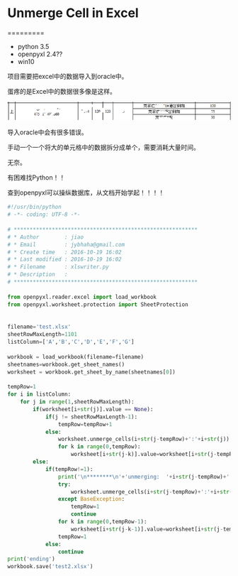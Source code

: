 # Unmerge Cell in Excel
=========

- python 3.5
- openpyxl 2.4??
- win10

项目需要把excel中的数据导入到oracle中。

蛋疼的是Excel中的数据很多像是这样。

![Error](./Error.png)

导入oracle中会有很多错误。

手动一个一个将大的单元格中的数据拆分成单个，需要消耗大量时间。

无奈。

有困难找Python！！

查到openpyxl可以操纵数据库，从文档开始学起！！！！

```Python
#!/usr/bin/python
# -*- coding: UTF-8 -*-

# **********************************************************
# * Author        : jiao
# * Email         : jybhaha@gmail.com
# * Create time   : 2016-10-19 16:02
# * Last modified : 2016-10-19 16:02
# * Filename      : xlswriter.py
# * Description   : 
# **********************************************************

from openpyxl.reader.excel import load_workbook
from openpyxl.worksheet.protection import SheetProtection


filename='test.xlsx'
sheetRowMaxLength=1101
listColumn=['A','B','C','D','E','F','G']

workbook = load_workbook(filename=filename)
sheetnames=workbook.get_sheet_names()
worksheet = workbook.get_sheet_by_name(sheetnames[0])

tempRow=1
for i in listColumn:
	for j in range(1,sheetRowMaxLength):
		if(worksheet[i+str(j)].value == None):
			if(j != sheetRowMaxLength-1):
				tempRow=tempRow+1
			else:
				worksheet.unmerge_cells(i+str(j-tempRow)+':'+i+str(j))
				for k in range(0,tempRow):
					worksheet[i+str(j-k)].value=worksheet[i+str(j-tempRow)].value
		else:
			if(tempRow!=1):
				print('\n********\n'+'unmerging:  '+i+str(j-tempRow)+'  to   '+i+str(j-1))
				try:
					worksheet.unmerge_cells(i+str(j-tempRow)+':'+i+str(j-1))
				except BaseException:
					tempRow=1
					continue
				for k in range(0,tempRow-1):
					worksheet[i+str(j-k-1)].value=worksheet[i+str(j-tempRow)].value
				tempRow=1
			else:
				continue
print('ending')
workbook.save('test2.xlsx')





```

